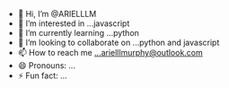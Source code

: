 - 👋 Hi, I’m @ARIELLLM
- 👀 I’m interested in ...javascript
- 🌱 I’m currently learning ...python
- 💞️ I’m looking to collaborate on ...python and javascript
- 📫 How to reach me ...arielllmurphy@outlook.com
- 😄 Pronouns: ...
- ⚡ Fun fact: ...

<!---
ARIELLLM/ARIELLLM is a ✨ special ✨ repository because its `README.md` (this file) appears on your GitHub profile.
You can click the Preview link to take a look at your changes.
--->
